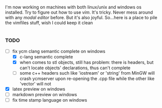 I'm now working on machines with both linux/unix and windows os installed.
Try to figure out how to use *vim*. It's tricky. Never mess around with
any *modal editor* before. But it's also joyful.
So...here is a place to pile the vimfiles stuff, wish I could keep it clean

# 
### TODO
- [ ] fix ycm clang semantic complete on windows
  - [x] c-lang semantic complete 
  - [x] when comes to stl objects, still has problem: there is headers, but
	can't locate objects' declarations, thus can't complete
  - [ ] some c++ headers such like 'iostream' or 'string' from MinGW will
	crash ycmserver upon re-opening the .cpp file while the other like
	'vector' will not
- [x] latex preview on windows
- [ ] markdown preview on windows
- [ ] fix time stamp language on windows
